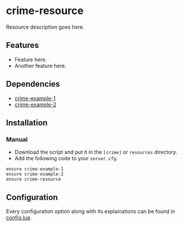 # crime-resource
Resource description goes here.

## Features
- Feature here.
- Another feature here.

## Dependencies
- [crime-example-1](https://github.com/crimefx/example-1)
- [crime-example-2](https://github.com/crimefx/example-2)

## Installation
### Manual
- Download the script and put it in the `[crime]` or `resources` directory.
- Add the following code to your `server.cfg`.
```
ensure crime-example-1
ensure crime-example-2
ensure crime-resource
```

## Configuration
Every configuration option along with its explainations can be found in [config.lua](https://github.com/crimefx/resource/blob/main/src/shared/config.lua).
